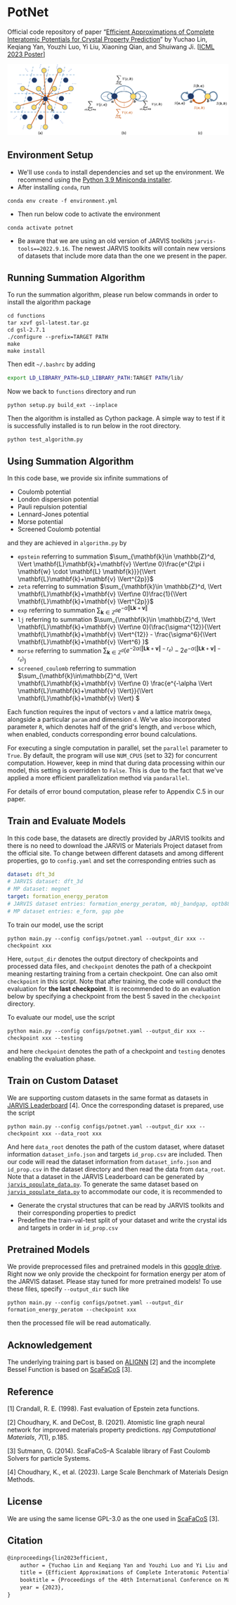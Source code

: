 # PotNet
Official code repository of paper “[Efficient Approximations of Complete Interatomic Potentials for Crystal Property Prediction](https://arxiv.org/abs/2306.10045)” by Yuchao Lin, Keqiang Yan, Youzhi Luo, Yi Liu, Xiaoning Qian, and Shuiwang Ji. [[ICML 2023 Poster](https://proceedings.mlr.press/v202/lin23m.html)]

![graph](graph.png)

## Environment Setup

- We'll use `conda` to install dependencies and set up the environment. We recommend using the [Python 3.9 Miniconda installer](https://docs.conda.io/en/latest/miniconda.html#linux-installers).
- After installing `conda`, run

```shell
conda env create -f environment.yml
```

- Then run below code to activate the environment

```
conda activate potnet
```

- Be aware that we are using an old version of JARVIS toolkits `jarvis-tools==2022.9.16`. The newest JARVIS toolkits will contain new versions of datasets that include more data than the one we present in the paper.

## Running Summation Algorithm

To run the summation algorithm, please run below commands in order to install the algorithm package

```shell
cd functions
tar xzvf gsl-latest.tar.gz
cd gsl-2.7.1
./configure --prefix=TARGET PATH
make
make install
```

Then edit `~/.bashrc` by adding

```bash
export LD_LIBRARY_PATH=$LD_LIBRARY_PATH:TARGET PATH/lib/
```

Now we back to `functions` directory and run

```shell
python setup.py build_ext --inplace
```

Then the algorithm is installed as Cython package. A simple way to test if it is successfully installed is to run below in the root directory.

```shell
python test_algorithm.py
```

## Using Summation Algorithm

In this code base, we provide six infinite summations of

- Coulomb potential
- London dispersion potential
- Pauli repulsion potential
- Lennard-Jones potential
- Morse potential
- Screened Coulomb potential

and they are achieved in `algorithm.py` by

- `epstein` referring to summation $\sum_{\mathbf{k}\in \mathbb{Z}^d, \Vert \mathbf{L}\mathbf{k}+\mathbf{v} \Vert\ne 0}\frac{e^{2\pi i \mathbf{w} \cdot \mathbf{L} \mathbf{k}}}{\Vert \mathbf{L}\mathbf{k}+\mathbf{v} \Vert^{2p}}$
- `zeta` referring to summation $\sum_{\mathbf{k}\in \mathbb{Z}^d, \Vert \mathbf{L}\mathbf{k}+\mathbf{v} \Vert\ne 0}\frac{1}{\Vert \mathbf{L}\mathbf{k}+\mathbf{v} \Vert^{2p}}$
- `exp` referring to summation $\sum_{\mathbf{k}\in \mathbb{Z}^d } e^{-\alpha \Vert \mathbf{L}\mathbf{k}+\mathbf{v} \Vert}$
- `lj` referring to summation $\sum_{\mathbf{k}\in \mathbb{Z}^d, \Vert \mathbf{L}\mathbf{k}+\mathbf{v} \Vert\ne 0}(\frac{\sigma^{12}}{\Vert \mathbf{L}\mathbf{k}+\mathbf{v} \Vert^{12}} - \frac{\sigma^6}{\Vert \mathbf{L}\mathbf{k}+\mathbf{v} \Vert^6} )$
- `morse` referring to summation $\sum_{\mathbf{k}\in \mathbb{Z}^d} (e^{-2\alpha (\Vert \mathbf{L}\mathbf{k}+\mathbf{v} \Vert - r_e) } - 2e^{-\alpha (\Vert \mathbf{L}\mathbf{k}+\mathbf{v} \Vert - r_e)})$
- `screened_coulomb` referring to summation $\sum_{\mathbf{k}\in\mathbb{Z}^d, \Vert \mathbf{L}\mathbf{k}+\mathbf{v} \Vert\ne 0} \frac{e^{-\alpha \Vert \mathbf{L}\mathbf{k}+\mathbf{v} \Vert}}{\Vert \mathbf{L}\mathbf{k}+\mathbf{v} \Vert} $

Each function requires the input of vectors `v` and a lattice matrix `Omega`, alongside a particular `param` and dimension `d`. We've also incorporated parameter `R`, which denotes half of the grid's length, and `verbose` which, when enabled, conducts corresponding error bound calculations.

For executing a single computation in parallel, set the `parallel` parameter to `True`. By default, the program will use `NUM_CPUS` (set to 32) for concurrent computation. However, keep in mind that during data processing within our model, this setting is overridden to `False`. This is due to the fact that we've applied a more efficient parallelization method via `pandarallel`.

For details of error bound computation, please refer to Appendix C.5 in our paper.



## Train and Evaluate Models

In this code base, the datasets are directly provided by JARVIS toolkits and there is no need to download the JARVIS or Materials Project dataset from the official site. To change between different datasets and among different properties, go to `config.yaml` and set the corresponding entries such as

```yaml
dataset: dft_3d
# JARVIS dataset: dft_3d
# MP dataset: megnet
target: formation_energy_peratom
# JARVIS dataset entries: formation_energy_peratom, mbj_bandgap, optb88vdw_bandgap, optb88vdw_total_energy, ehull
# MP dataset entries: e_form, gap pbe
```

To train our model, use the script

```shell
python main.py --config configs/potnet.yaml --output_dir xxx --checkpoint xxx
```

Here, `output_dir` denotes the output directory of checkpoints and processed data files, and `checkpoint` denotes the path of a checkpoint meaning restarting training from a certain checkpoint. One can also omit `checkpoint` in this script. Note that after training, the code will conduct the evaluation for **the last checkpoint**. It is recommended to do an evaluation below by specifying a checkpoint from the best 5 saved in the `checkpoint` directory.

To evaluate our model, use the script

```shell
python main.py --config configs/potnet.yaml --output_dir xxx --checkpoint xxx --testing
```

and here `checkpoint` denotes the path of a checkpoint and `testing` denotes enabling the evaluation phase.

## Train on Custom Dataset

We are supporting custom datasets in the same format as datasets in [JARVIS Leaderboard](https://github.com/usnistgov/jarvis_leaderboard/tree/main) [4]. Once the corresponding dataset is prepared, use the script

```shell
python main.py --config configs/potnet.yaml --output_dir xxx --checkpoint xxx --data_root xxx
```

And here `data_root` denotes the path of the custom dataset, where dataset information `dataset_info.json` and targets `id_prop.csv` are included. Then our code will read the dataset information from `dataset_info.json` and `id_prop.csv` in the dataset directory and then read the data from `data_root`. Note that a dataset in the JARVIS Leaderboard can be generated by [`jarvis_populate_data.py`](https://github.com/usnistgov/jarvis_leaderboard/blob/main/jarvis_leaderboard/jarvis_populate_data.py). To generate the same dataset based on [`jarvis_populate_data.py`](https://github.com/usnistgov/jarvis_leaderboard/blob/main/jarvis_leaderboard/jarvis_populate_data.py) to accommodate our code, it is recommended to

- Generate the crystal structures that can be read by JARVIS toolkits and their corresponding properties to predict
- Predefine the train-val-test split of your dataset and write the crystal ids and targets in order in `id_prop.csv`

## Pretrained Models

We provide preprocessed files and pretrained models in this [google drive](https://drive.google.com/drive/folders/1sKZZ_MffSPNx4fy5FJLgeCj0nhrxzf5f?usp=sharing). Right now we only provide the checkpoint for formation energy per atom of the JARVIS dataset. Please stay tuned for more pretrained models! To use these files, specify `--output_dir` such like

```shell
python main.py --config configs/potnet.yaml --output_dir formation_energy_peratom --checkpoint xxx
```

then the processed file will be read automatically.

## Acknowledgement

The underlying training part is based on [ALIGNN](https://github.com/usnistgov/alignn) [2] and the incomplete Bessel Function is based on [ScaFaCoS](https://github.com/scafacos/scafacos) [3].



## Reference

[1] Crandall, R. E. (1998). Fast evaluation of Epstein zeta functions. 

[2] Choudhary, K. and DeCost, B. (2021). Atomistic line graph neural network for improved materials property predictions. *npj Computational Materials*, *7*(1), p.185.

[3] Sutmann, G. (2014). ScaFaCoS–A Scalable library of Fast Coulomb Solvers for particle Systems.

[4] Choudhary, K., et al. (2023). Large Scale Benchmark of Materials Design Methods. 

## License

We are using the same license GPL-3.0 as the one used in [ScaFaCoS](https://github.com/scafacos/scafacos) [3].

## Citation

```latex
@inproceedings{lin2023efficient,
	author = {Yuchao Lin and Keqiang Yan and Youzhi Luo and Yi Liu and Xiaoning Qian and Shuiwang Ji},
	title = {Efficient Approximations of Complete Interatomic Potentials for Crystal Property Prediction},
	booktitle = {Proceedings of the 40th International Conference on Machine Learning},
	year = {2023},
}
```

